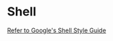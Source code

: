 
# Shell

<a href="https://google.github.io/styleguide/shellguide.html" target="_blank">Refer to Google's Shell Style Guide</a>

<br>
<br>
<br>
<br>

<br>
<br>
<br>
<br>

